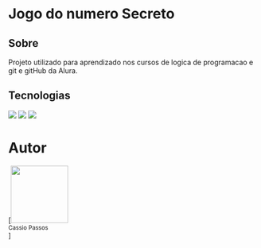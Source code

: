 <h1> Jogo do numero Secreto</h1>

<h2> Sobre </h2>

<p>Projeto utilizado para aprendizado nos cursos de logica de programacao e git e gitHub da Alura.</p>

## Tecnologias
<div>
  <img src="https://img.shields.io/badge/HTML-239120?style-for-the-badge&logo-html5&logoColor=white">
  <img src="https://img.shields.io/badge/CSS-239120?style-for-the-badge&logo-css3&logoColor=white">
  <img src="https://img.shields.io/badge/JavaScript-239120?style-for-the-badge&logo-javascript&logoColor=white">
</div>


# Autor

[<img loading="lazy" src="https://github.com/account" width=115><br><sub>Cassio Passos</sub></br>]
